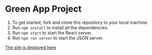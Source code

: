 # Green App Project

1. To get started, fork and clone this repository to your local machine
2. Run `npm install` to install all the dependencies.
3. Run `npm start` to start the React server.
4. Run `npm run server` to start the JSON server.


[The site is deployed here](https://green-connect-app.vercel.app/)
